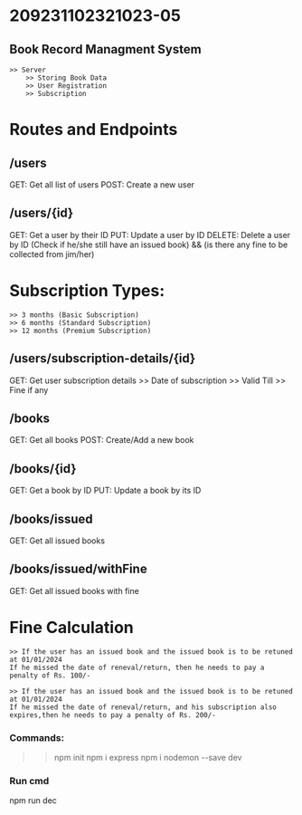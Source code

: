 # 209231102321023-05

## Book Record Managment System
    >> Server 
        >> Storing Book Data
        >> User Registration
        >> Subscription

# Routes and Endpoints

## /users
GET: Get all list of users
POST: Create a new user

## /users/{id}
GET: Get a user by their ID
PUT: Update a user by ID
DELETE: Delete a user by ID (Check if he/she still have an issued book) && (is there any fine to be collected from jim/her)


# Subscription Types:
    >> 3 months (Basic Subscription)
    >> 6 months (Standard Subscription)
    >> 12 months (Premium Subscription)


## /users/subscription-details/{id}
GET: Get user subscription details
    >> Date of subscription
    >> Valid Till
    >> Fine if any

## /books
GET: Get all books
POST: Create/Add a new book

## /books/{id}
GET: Get a book by ID
PUT: Update a book by its ID

## /books/issued
GET: Get all issued books

## /books/issued/withFine
GET: Get all issued books with fine

# Fine Calculation
    >> If the user has an issued book and the issued book is to be retuned at 01/01/2024
    If he missed the date of reneval/return, then he needs to pay a penalty of Rs. 100/-

    >> If the user has an issued book and the issued book is to be retuned at 01/01/2024
    If he missed the date of reneval/return, and his subscription also expires,then he needs to pay a penalty of Rs. 200/-    


### Commands:    
>> npm init
>> npm i express
>> npm i nodemon --save dev

### Run cmd
npm run dec